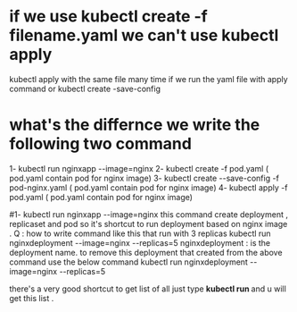 # if we use kubectl create -f filename.yaml we can't use kubectl apply 

kubectl apply with the same file many time if we run the yaml file with apply command or kubectl create -save-config 

# what's the differnce we write the following two command 

1- kubectl run nginxapp --image=nginx 
2- kubectl create -f pod.yaml ( pod.yaml contain pod for nginx image)
3- kubectl create --save-config -f pod-nginx.yaml ( pod.yaml contain pod for nginx image)
4- kubectl apply -f pod.yaml ( pod.yaml contain pod for nginx image)

#1- kubectl run nginxapp --image=nginx 
this command create deployment , replicaset and pod so it's shortcut to run deployment based on nginx image . 
Q : how to write command like this that run with 3 replicas 
  kubectl run nginxdeployment --image=nginx --replicas=5
nginxdeployment   : is the deployment name. 
  to remove this deployment that created from the above command use the below command
  kubectl run nginxdeployment --image=nginx --replicas=5

  there's a very good shortcut to get list of all just type
  <b> kubectl run </b>  and u will get this list . 
  
